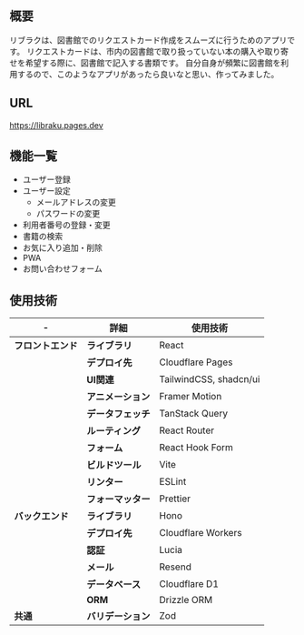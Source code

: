 ## 概要

リブラクは、図書館でのリクエストカード作成をスムーズに行うためのアプリです。
リクエストカードは、市内の図書館で取り扱っていない本の購入や取り寄せを希望する際に、図書館で記入する書類です。
自分自身が頻繁に図書館を利用するので、このようなアプリがあったら良いなと思い、作ってみました。

## URL

https://libraku.pages.dev

## 機能一覧

- ユーザー登録
- ユーザー設定
  - メールアドレスの変更
  - パスワードの変更
- 利用者番号の登録・変更
- 書籍の検索
- お気に入り追加・削除
- PWA
- お問い合わせフォーム

## 使用技術

| -                  | 詳細               | 使用技術               |
| ------------------ | ------------------ | ---------------------- |
| **フロントエンド** | **ライブラリ**     | React                  |
|                    | **デプロイ先**     | Cloudflare Pages       |
|                    | **UI関連**         | TailwindCSS, shadcn/ui |
|                    | **アニメーション** | Framer Motion          |
|                    | **データフェッチ** | TanStack Query         |
|                    | **ルーティング**   | React Router           |
|                    | **フォーム**       | React Hook Form        |
|                    | **ビルドツール**   | Vite                   |
|                    | **リンター**       | ESLint                 |
|                    | **フォーマッター** | Prettier               |
| **バックエンド**   | **ライブラリ**     | Hono                   |
|                    | **デプロイ先**     | Cloudflare Workers     |
|                    | **認証**           | Lucia                  |
|                    | **メール**         | Resend                 |
|                    | **データベース**   | Cloudflare D1          |
|                    | **ORM**            | Drizzle ORM            |
| **共通**           | **バリデーション** | Zod                    |
